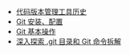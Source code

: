 
- [代码版本管理工具历史](./1.%20代码版本管理工具历史.md)
- [Git 安装、配置](./2.%20Git%20安装、配置.md)
- [Git 基本操作](./3.%20Git%20基本操作.md)
- [深入探索 .git 目录和 Git 命令拆解](./4.%20深入探索%20.git%20目录和%20Git%20命令拆解.md)